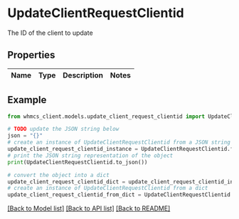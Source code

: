 # UpdateClientRequestClientid

The ID of the client to update

## Properties

Name | Type | Description | Notes
------------ | ------------- | ------------- | -------------

## Example

```python
from whmcs_client.models.update_client_request_clientid import UpdateClientRequestClientid

# TODO update the JSON string below
json = "{}"
# create an instance of UpdateClientRequestClientid from a JSON string
update_client_request_clientid_instance = UpdateClientRequestClientid.from_json(json)
# print the JSON string representation of the object
print(UpdateClientRequestClientid.to_json())

# convert the object into a dict
update_client_request_clientid_dict = update_client_request_clientid_instance.to_dict()
# create an instance of UpdateClientRequestClientid from a dict
update_client_request_clientid_from_dict = UpdateClientRequestClientid.from_dict(update_client_request_clientid_dict)
```
[[Back to Model list]](../README.md#documentation-for-models) [[Back to API list]](../README.md#documentation-for-api-endpoints) [[Back to README]](../README.md)


